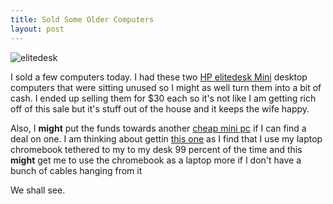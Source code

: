 ```yaml
---
title: Sold Some Older Computers
layout: post
---
```


![elitedesk](/assets/elite.jpg)

I sold a few computers today. I had these two [HP elitedesk Mini](https://amzn.to/3zZORqy) desktop computers that were sitting unused so I might as well turn them into a bit of cash. I ended up selling them for $30 each so it's not like I am getting rich off of this sale but it's
stuff out of the house and it keeps the wife happy.

Also, I **might** put the funds towards another [cheap mini pc](https://amzn.to/3KEKwh4) if I can find a deal on one. I am thinking about gettin [this one](https://amzn.to/3MDoyxO) as I find that I use my laptop chromebook tethered to my  to my desk 99 percent of the time and this **might** get me to use the chromebook as a laptop more if I don't have a bunch of cables hanging from it

We shall see.